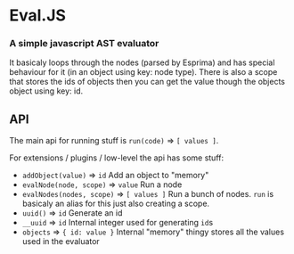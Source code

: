 # Eval.JS
### A simple javascript AST evaluator

It basicaly loops through the nodes (parsed by Esprima) and has special behaviour for it (in an object using key: node type).
There is also a scope that stores the ids of objects then you can get the value though the objects object using key: id.

## API

The main api for running stuff is `run(code)` => `[ values ]`.

For extensions / plugins / low-level the api has some stuff:
 - `addObject(value)` => `id` Add an object to "memory"
 - `evalNode(node, scope)` => `value` Run a node
 - `evalNodes(nodes, scope)` => `[ values ]` Run a bunch of nodes. `run` is basicaly an alias for this just also creating a scope.
 - `uuid()` => `id` Generate an id
 - `__uuid` => `id` Internal integer used for generating `id`s
 - `objects` => `{ id: value }` Internal "memory" thingy stores all the values used in the evaluator
